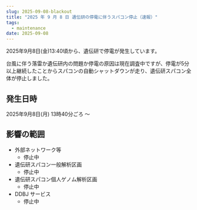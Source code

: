 ```yaml
---
slug: 2025-09-08-blackout
title: "2025 年 9 月 8 日 遺伝研の停電に伴うスパコン停止（速報）"
tags:
  - maintenance
date: 2025-09-08
---
```



2025年9月8日(金)13:40頃から、遺伝研で停電が発生しています。

台風に伴う落雷か遺伝研内の問題か停電の原因は現在調査中ですが、停電が5分以上継続したことからスパコンの自動シャットダウンが走り、遺伝研スパコン全体が停止しました。
 
 <!-- truncate -->

## 発生日時

2025年9月8日(月) 13時40分ごろ ～


## 影響の範囲
 
- 外部ネットワーク等
  - 停止中
- 遺伝研スパコン一般解析区画
  - 停止中
- 遺伝研スパコン個人ゲノム解析区画
  - 停止中
- DDBJ サービス
  - 停止中
